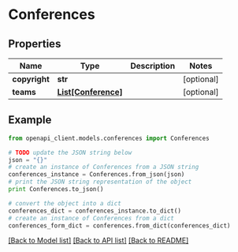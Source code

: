 # Conferences


## Properties

Name | Type | Description | Notes
------------ | ------------- | ------------- | -------------
**copyright** | **str** |  | [optional] 
**teams** | [**List[Conference]**](Conference.md) |  | [optional] 

## Example

```python
from openapi_client.models.conferences import Conferences

# TODO update the JSON string below
json = "{}"
# create an instance of Conferences from a JSON string
conferences_instance = Conferences.from_json(json)
# print the JSON string representation of the object
print Conferences.to_json()

# convert the object into a dict
conferences_dict = conferences_instance.to_dict()
# create an instance of Conferences from a dict
conferences_form_dict = conferences.from_dict(conferences_dict)
```
[[Back to Model list]](../README.md#documentation-for-models) [[Back to API list]](../README.md#documentation-for-api-endpoints) [[Back to README]](../README.md)


